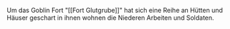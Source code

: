 Um das Goblin Fort "[[Fort Glutgrube]]" hat sich eine Reihe an Hütten und Häuser geschart in ihnen wohnen die Niederen Arbeiten und Soldaten.


